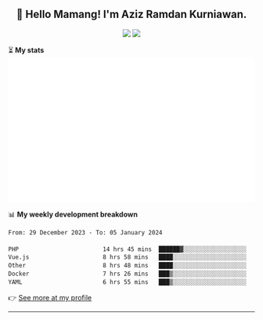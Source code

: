 <h2 align="center">👋 Hello Mamang! I'm Aziz Ramdan Kurniawan.</h2>  
<p align="center">
  <img src="https://komarev.com/ghpvc/?username=azizramdan">
  <img src="https://wakatime.com/badge/user/90056fa0-4c31-4eca-954e-2a3ac05896f9.svg">
</p>
    
⏳ **My stats**  
![](https://raw.githubusercontent.com/azizramdan/github-stats/master/generated/overview.svg#gh-dark-mode-only)

📊 **My weekly development breakdown**
<!--START_SECTION:waka-->

```txt
From: 29 December 2023 - To: 05 January 2024

PHP                        14 hrs 45 mins  ██████▓░░░░░░░░░░░░░░░░░░   27.02 %
Vue.js                     8 hrs 58 mins   ████░░░░░░░░░░░░░░░░░░░░░   16.42 %
Other                      8 hrs 48 mins   ████░░░░░░░░░░░░░░░░░░░░░   16.12 %
Docker                     7 hrs 26 mins   ███▒░░░░░░░░░░░░░░░░░░░░░   13.60 %
YAML                       6 hrs 55 mins   ███▒░░░░░░░░░░░░░░░░░░░░░   12.68 %
```

<!--END_SECTION:waka-->
👉 [See more at my profile](https://wakatime.com/@azizramdan)
***

